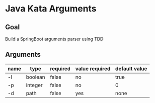 # Java Kata Arguments

## Goal
Build a SpringBoot arguments parser using TDD

## Arguments

name | type | required | value required | default value
-----|------|----------|----------------|--------------
-l| boolean | false | no | true
-p | integer | false | no | 0
-d | path | false | yes | none
